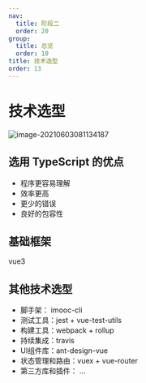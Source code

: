 ```yaml
---
nav:
  title: 阶段二
  order: 20
group:
  title: 总览
  order: 10
title: 技术选型
order: 13
---
```


# 技术选型

![image-20210603081134187](https://wsk-mweb.oss-cn-hangzhou.aliyuncs.com/ipic/2021-06-03-001136.png)

## 选用 TypeScript 的优点

- 程序更容易理解
- 效率更高
- 更少的错误
- 良好的包容性

## 基础框架 

vue3

## 其他技术选型

- 脚手架： imooc-cli
- 测试工具：jest + vue-test-utils
- 构建工具：webpack + rollup
- 持续集成：travis
- UI组件库：ant-design-vue
- 状态管理和路由：vuex + vue-router
- 第三方库和插件： ...